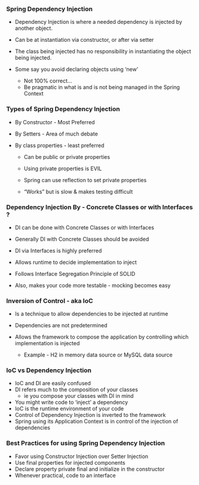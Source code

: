 ### Spring Dependency Injection

- Dependency Injection is where a needed dependency is injected by another object.

- Can be at instantiation via constructor, or after via setter

- The class being injected has no responsibility in instantiating the object being injected.

- Some say you avoid declaring objects using ‘new’
    
    - Not 100% correct…
    - Be pragmatic in what is and is not being managed in the Spring Context

### Types of Spring Dependency Injection

- By Constructor - Most Preferred

- By Setters - Area of much debate

- By class properties - least preferred

    - Can be public or private properties

    - Using private properties is EVIL

    - Spring can use reflection to set private properties

    - “Works” but is slow & makes testing difficult

### Dependency Injection By - Concrete Classes or with Interfaces ?

- DI can be done with Concrete Classes or with Interfaces

- Generally DI with Concrete Classes should be avoided

- DI via Interfaces is highly preferred

- Allows runtime to decide implementation to inject

- Follows Interface Segregation Principle of SOLID

- Also, makes your code more testable - mocking becomes easy

### Inversion of Control - aka IoC

- Is a technique to allow dependencies to be injected at runtime

- Dependencies are not predetermined

- Allows the framework to compose the application by controlling which implementation is injected
    
    - Example - H2 in memory data source or MySQL data source 


### IoC vs Dependency Injection

- IoC and DI are easily confused
- DI refers much to the composition of your classes
    - ie you compose your classes with DI in mind
- You might write code to ‘inject’ a dependency
- IoC is the runtime environment of your code
- Control of Dependency Injection is inverted to the framework
- Spring using its Application Context is in control of the injection  of dependencies

### Best Practices for using Spring Dependency Injection

- Favor using Constructor Injection over Setter Injection
- Use final properties for injected components
- Declare property private final and initialize in the constructor
- Whenever practical, code to an interface 